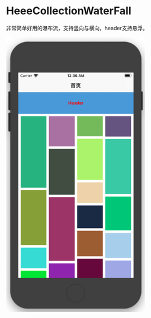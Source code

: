 # HeeeCollectionWaterFall
非常简单好用的瀑布流，支持竖向与横向，header支持悬浮。

<img src="https://github.com/HeeeShare/HeeeCollectionWaterFall/blob/master/images/t.png" width='375'>
